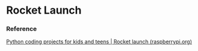 # Rocket Launch

### Reference

[Python coding projects for kids and teens | Rocket launch (raspberrypi.org)](https://projects.raspberrypi.org/en/projects/rocket-launch/1)